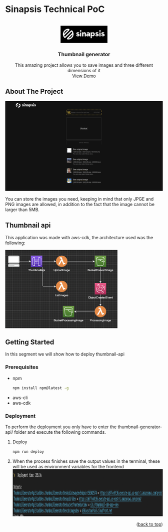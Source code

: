 # **Sinapsis Technical PoC**

<a name="readme-top"></a>

<!-- PROJECT LOGO -->
<br />
<div align="center">
  <a href="https://github.com/othneildrew/Best-README-Template">
    <img src="images/sinapsis-logo.png" alt="Logo" width="150">
  </a>

  <h3 align="center">Thumbnail generator</h3>

  <p align="center">
    This amazing project allows you to save images and three different dimensions of it
    <br />
    <a href="https://d36ixschaofsn3.cloudfront.net">View Demo</a>
  </p>
</div>


<!-- ABOUT THE PROJECT -->

## About The Project

[![Product Name Screen Shot][product-screenshot]](https://d36ixschaofsn3.cloudfront.net/)

You can store the images you need, keeping in mind that only JPGE and PNG images are allowed, in addition to the fact that the image cannot be larger than 5MB.

## Thumbnail api


This application was made with aws-cdk, the architecture used was the following:

<img src="images/architecture.png" alt="architecture" height="250">

<!-- GETTING STARTED -->

## Getting Started

In this segment we will show how to deploy thumbnail-api

### Prerequisites

- npm
  ```sh
  npm install npm@latest -g
  ```
- aws-cli
- aws-cdk

### Deployment

To perform the deployment you only have to enter the thumbnail-generator-api/ folder and execute the following commands.

1. Deploy
   ```sh
   npm run deploy
   ```
2. When the process finishes save the output values in the terminal, these will be used as environment variables for the frontend 
   <img src="images/example-output.png" alt="example-output" height="150">

<p align="right">(<a href="#readme-top">back to top</a>)</p>

<!-- USAGE EXAMPLES -->

<!-- ROADMAP -->

<!-- CONTRIBUTING -->
<!-- LICENSE -->

<!-- MARKDOWN LINKS & IMAGES -->
<!-- https://www.markdownguide.org/basic-syntax/#reference-style-links -->

[contributors-shield]: https://img.shields.io/github/contributors/i3mDevep/Best-README-Template.svg?style=for-the-badge
[contributors-url]: https://github.com/i3mDevep/proof-of-concept/graphs/contributors
[forks-shield]: https://img.shields.io/github/forks/othneildrew/Best-README-Template.svg?style=for-the-badge
[forks-url]: https://github.com/sinapsis-co/proof-of-concept/network/members
[stars-shield]: https://img.shields.io/github/stars/othneildrew/Best-README-Template.svg?style=for-the-badge
[stars-url]: https://github.com/othneildrew/Best-README-Template/stargazers
[issues-shield]: https://img.shields.io/github/issues/othneildrew/Best-README-Template.svg?style=for-the-badge
[issues-url]: https://github.com/othneildrew/Best-README-Template/issues
[license-shield]: https://img.shields.io/github/license/othneildrew/Best-README-Template.svg?style=for-the-badge
[license-url]: https://github.com/othneildrew/Best-README-Template/blob/master/LICENSE.txt
[linkedin-shield]: https://img.shields.io/badge/-LinkedIn-black.svg?style=for-the-badge&logo=linkedin&colorB=555
[linkedin-url]: https://linkedin.com/in/othneildrew
[product-screenshot]: images/app-mobile.png
[next.js]: https://img.shields.io/badge/next.js-000000?style=for-the-badge&logo=nextdotjs&logoColor=white
[next-url]: https://nextjs.org/
[typescript.js]: https://www.typescriptlang.org
[typescript-url]: https://img.shields.io/badge/-Typescript-black?logo=typescript
[react.js]: https://img.shields.io/badge/React-20232A?style=for-the-badge&logo=react&logoColor=61DAFB
[react-url]: https://reactjs.org/
[node.js]: https://nodejs.org/en/
[node-url]: https://img.shields.io/badge/Node-026e00?style=for-the-badge&logo=node&logoColor=61DAFB
[vue.js]: https://img.shields.io/badge/Vue.js-35495E?style=for-the-badge&logo=vuedotjs&logoColor=4FC08D
[vue-url]: https://vuejs.org/
[angular.io]: https://img.shields.io/badge/Angular-DD0031?style=for-the-badge&logo=angular&logoColor=white
[angular-url]: https://angular.io/
[svelte.dev]: https://img.shields.io/badge/Svelte-4A4A55?style=for-the-badge&logo=svelte&logoColor=FF3E00
[svelte-url]: https://svelte.dev/
[laravel.com]: https://img.shields.io/badge/Laravel-FF2D20?style=for-the-badge&logo=laravel&logoColor=white
[laravel-url]: https://laravel.com
[bootstrap.com]: https://img.shields.io/badge/Bootstrap-563D7C?style=for-the-badge&logo=bootstrap&logoColor=white
[bootstrap-url]: https://getbootstrap.com
[jquery.com]: https://img.shields.io/badge/jQuery-0769AD?style=for-the-badge&logo=jquery&logoColor=white
[jquery-url]: https://jquery.com
